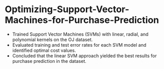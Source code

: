 # Optimizing-Support-Vector-Machines-for-Purchase-Prediction

- Trained Support Vector Machines (SVMs) with linear, radial, and polynomial kernels on the OJ dataset.
- Evaluated training and test error rates for each SVM model and identified optimal cost values.
- Concluded that the linear SVM approach yielded the best results for purchase prediction in the dataset.

